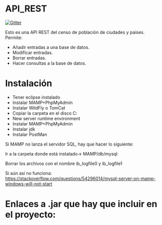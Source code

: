 # API_REST

[![Gitter](https://badges.gitter.im/API_REST/community.svg)](https://gitter.im/API_REST/community?utm_source=badge&utm_medium=badge&utm_campaign=pr-badge&utm_content=badge)

Esto es una API REST del censo de población de ciudades y países.
Permite:
 - Añadir entradas a una base de datos.
 - Modificar entradas.
 - Borrar entradas.
 - Hacer consultas a la base de datos.
 
 # Instalación
 
 - Tener eclipse instalado
 - Instalar MAMP+PhpMyAdmin
 - Instalar WildFly o TomCat
 - Copiar la carpeta en el disco C:
 - New server runtime environment
 - Instalar MAMP+PhpMyAdmin
 - Instalar jdk
 - Instalar PostMan


Si MAMP no lanza el servidor SQL, hay que hacer lo siguiente:

 Ir a la carpeta donde está instalado-> MAMP/db/mysql 
 
 Borrar los archivos con el nombre ib_logfile0 y ib_logfile1

Si aún así no funciona:
https://stackoverflow.com/questions/54296014/mysql-server-on-mamp-windows-will-not-start

# Enlaces a .jar que hay que incluir en el proyecto:
